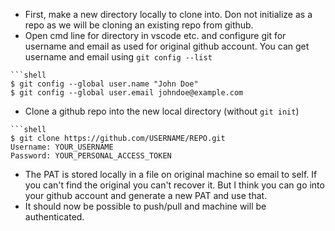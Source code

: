 * First, make a new directory locally to clone into. Don not initialize as a repo as we will be cloning an existing repo from github.
* Open cmd line for directory in vscode etc. and configure git for username and email as used for original github account. You can get username and email using ```git config --list```
```
```shell
$ git config --global user.name "John Doe"
$ git config --global user.email johndoe@example.com
```

* Clone a github repo into the new local directory (without ```git init```)
```providing PAT
```shell
$ git clone https://github.com/USERNAME/REPO.git
Username: YOUR_USERNAME
Password: YOUR_PERSONAL_ACCESS_TOKEN
```
* The PAT is stored locally in a file on original machine so email to self. If you can't find the original you can't recover it. But I think you can go into your github account and generate a new PAT and use that.
* It should now be possible to push/pull and machine will be authenticated.